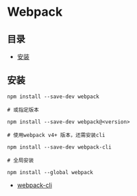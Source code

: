 # Webpack

## 目录

- [安装](#安装)

## 安装

```
npm install --save-dev webpack

# 或指定版本

npm install --save-dev webpack@<version>

# 使用webpack v4+ 版本，还需安装cli

npm install --save-dev webpack-cli

# 全局安装

npm install --global webpack
```

- [webpack-cli](https://webpack.docschina.org/api/cli/)
